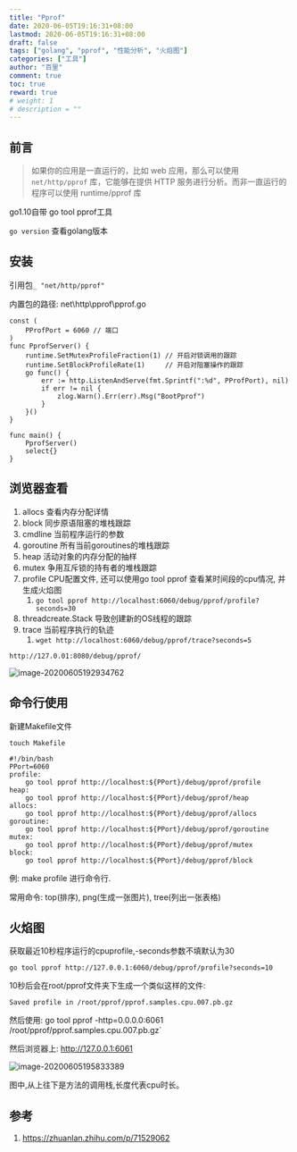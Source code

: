 ```yaml
---
title: "Pprof"
date: 2020-06-05T19:16:31+08:00
lastmod: 2020-06-05T19:16:31+08:00
draft: false
tags: ["golang", "pprof", "性能分析", "火焰图"]
categories: ["工具"]
author: "百里"
comment: true
toc: true
reward: true
# weight: 1
# description = ""
---
```


## 前言

> 如果你的应用是一直运行的，比如 web 应用，那么可以使用 `net/http/pprof` 库，它能够在提供 HTTP 服务进行分析。而非一直运行的程序可以使用 runtime/pprof 库

go1.10自带 go tool pprof工具

`go version` 查看golang版本

## 安装

引用包`_ "net/http/pprof"`

内置包的路径: net\http\pprof\pprof.go

```
const (
	PProfPort = 6060 // 端口
)
func PprofServer() {
	runtime.SetMutexProfileFraction(1) // 开启对锁调用的跟踪
	runtime.SetBlockProfileRate(1)     // 开启对阻塞操作的跟踪
	go func() {
		err := http.ListenAndServe(fmt.Sprintf(":%d", PProfPort), nil)
		if err != nil {
			zlog.Warn().Err(err).Msg("BootPprof")
		}
	}()
}

func main() {
	PprofServer()
	select{}
}

```

## 浏览器查看

1.  allocs 查看内存分配详情
2. block 同步原语阻塞的堆栈跟踪
3. cmdline 当前程序运行的参数
4. goroutine 所有当前goroutines的堆栈跟踪
5. heap 活动对象的内存分配的抽样
6. mutex 争用互斥锁的持有者的堆栈跟踪
7. profile CPU配置文件, 还可以使用go tool pprof 查看某时间段的cpu情况, 并生成火焰图
   1. `go tool pprof http://localhost:6060/debug/pprof/profile?seconds=30`
8. threadcreate.Stack 导致创建新的OS线程的跟踪
9. trace 当前程序执行的轨迹
   1. `wget http://localhost:6060/debug/pprof/trace?seconds=5`

```
http://127.0.01:8080/debug/pprof/
```

![image-20200605192934762](http://img.sgfoot.com/b/20200605200515.png?imageslim)

## 命令行使用

新建Makefile文件

`touch Makefile`

```
#!/bin/bash
PPort=6060
profile:
	go tool pprof http://localhost:${PPort}/debug/pprof/profile
heap:
	go tool pprof http://localhost:${PPort}/debug/pprof/heap
allocs:
	go tool pprof http://localhost:${PPort}/debug/pprof/allocs
goroutine:
	go tool pprof http://localhost:${PPort}/debug/pprof/goroutine
mutex:
	go tool pprof http://localhost:${PPort}/debug/pprof/mutex
block:
	go tool pprof http://localhost:${PPort}/debug/pprof/block
```

例: make profile 进行命令行.

常用命令: top(排序),  png(生成一张图片), tree(列出一张表格)

## 火焰图

获取最近10秒程序运行的cpuprofile,-seconds参数不填默认为30

```text
go tool pprof http://127.0.0.1:6060/debug/pprof/profile?seconds=10
```

10秒后会在root/pprof文件夹下生成一个类似这样的文件: 

`Saved profile in /root/pprof/pprof.samples.cpu.007.pb.gz`

然后使用: go tool pprof -http=0.0.0.0:6061 /root/pprof/pprof.samples.cpu.007.pb.gz` 

然后浏览器上: http://127.0.0.1:6061

![image-20200605195833389](http://img.sgfoot.com/b/20200605200536.png?imageslim)

图中,从上往下是方法的调用栈,长度代表cpu时长。

## 参考

1. https://zhuanlan.zhihu.com/p/71529062